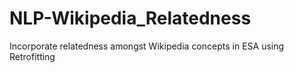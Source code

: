 # NLP-Wikipedia_Relatedness
Incorporate relatedness amongst Wikipedia concepts in ESA using Retrofitting
